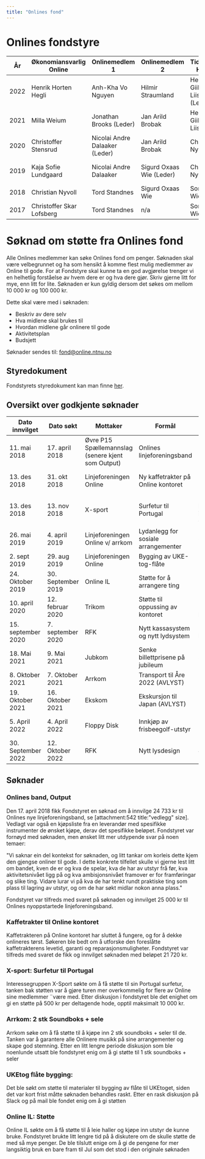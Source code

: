```yaml
---
title: "Onlines fond"
---
```


Onlines fondstyre
==================

|År|Økonomiansvarlig Online|Onlinemedlem 1|Onlinemedlem 2|Tidligere HS 1|Tidligere HS 2|Ridder 1|Ridder 2|
--|--|--|--|--|--|--|--|
|2022|Henrik Horten Hegli|Anh-Kha Vo Nguyen|Hilmir Straumland|Henrik Giil Liisberg (Leder)|William Andersson|Michael Johansen|Johanne Tronstad|
|2021|Milla Weium|Jonathan Brooks (Leder)| Jan Arild Brobak|Henrik Giil Liisberg|Kaja Sofie Lundgaard|Michael Johansen|Marius Enerly|
|2020|Christoffer Stensrud|Nicolai Andre Dalaaker (Leder)| Jan Arild Brobak|Christian Nyvoll|Kaja Sofie Lundgaard|Christoffer Skar Lofsberg|Marius Enerly|
|2019|Kaja Sofie Lundgaard|Nicolai Andre Dalaaker|Sigurd Oxaas Wie (Leder)|Christian Nyvoll|Martin Bjerke|Christoffer Skar Lofsberg|Sverre Bjørke|
|2018|Christian Nyvoll|Tord Standnes|Sigurd Oxaas Wie|Sondre Widmark|Taran Ruge|Henning Wold|Sverre Bjørke|
|2017|Christoffer Skar Lofsberg|Tord Standnes|n/a|Sondre Widmark|n/a|Henning Wold|n/a|


Søknad om støtte fra Onlines fond
==================================
Alle Onlines medlemmer kan søke Onlines fond om penger. Søknaden skal være velbegrunnet og ha som hensikt å komme flest mulig medlemmer av Online til gode. For at Fondstyre skal kunne ta en god avgjørelse trenger vi en helhetlig forståelse av hvem dere er og hva dere gjør. Skriv gjerne litt for mye, enn litt for lite. 
Søknaden er kun gyldig dersom det søkes om mellom 10 000 kr og 100 000 kr.

Dette skal være med i søknaden:

- Beskriv av dere selv
- Hva midlene skal brukes til
- Hvordan midlene går onlinere til gode
- Aktivitetsplan
- Budsjett

Søknader sendes til: fond@online.ntnu.no

## Styredokument

Fondstyrets styredokument kan man finne [her](https://drive.google.com/file/d/1AhxnrynA9znDXXqOxFVcZo2-PQC-Liff/view?usp=sharing).

## Oversikt over godkjente søknader

Dato innvilget | Dato søkt | Mottaker | Formål | Innvilget beløp | Søkt beløp | Søknad 
------|-------|-------|--------|-------|-------|------
11. mai 2018 | 17. april 2018 | Øvre P15 Spællemannslag (senere kjent som Output) | Onlines linjeforeningsband | 25 000 kr | 24 733 kr | [attachment:542 title:"Søknad pdf" size]
13. des 2018 | 31. okt 2018 | Linjeforeningen Online | Ny kaffetrakter på Online kontoret | 21 720 kr | 21 720 kr | [attachment:543 title:"Søknad pdf" size]
13. des 2018 | 13. nov 2018 | X-sport | Surfetur til Portugal | 500 kr/deltager inntil 10 000 kr | 10 000 kr | [attachment:544 title:"Søknad pdf" size]
26. mai 2019 | 4. april 2019 | Linjeforeningen Online v/ arrkom | Lydanlegg for sosiale arrangementer | 8700 kr | 18 392 kr | 
2. sept 2019 | 29. aug 2019 | Linjeforeningen Online | Bygging av UKE-tog-flåte | 18 000 kr | 18 000 kr | [attachment:716]
24. Oktober 2019 | 30. September 2019 | Online IL| Støtte for å arrangere ting| 18 000 kr| 35 000 kr | [attachment:717]
10. april 2020|12. februar 2020|Trikom|Støtte til oppussing av kontoret| 22 000 kr (11 700 kr betinget) |27 800 kr| |
15. september 2020| 7. september 2020 | RFK | Nytt kassasystem og nytt lydsystem | 24 312,25 kr | 24 312,25 kr |
18. Mai 2021| 9. Mai 2021 | Jubkom | Senke billettprisene på jubileum | 86 000 kr | 86 000 kr |
8. Oktober 2021| 7. Oktober 2021 | Arrkom | Transport til Åre 2022 (AVLYST) | 76 000 kr | 76 000 kr |
19. Oktober 2021| 16. Oktober 2021 | Ekskom | Ekskursjon til Japan (AVLYST) | 75 000 kr | 75 000 kr | [attachment:806 title:"Søknad pdf" size]
5. April 2022| 4. April 2022 | Floppy Disk | Innkjøp av frisbeegolf-utstyr | 10 157 kr | 10 157 kr | [attachment:822 title:"Søknad pdf" size]
30. September 2022| 12. Oktober 2022 | RFK | Nytt lysdesign | 41 000 kr | 30 000 kr | [attachment:835 title:"Søknad pdf" size]


## Søknader

### Onlines band, Output
Den 17. april 2018 fikk Fondstyret en søknad om å innvilge 24 733 kr til Onlines nye linjeforeningsband, se [attachment:542 title:"vedlegg" size]. Vedlagt var også en kjøpsliste fra en leverandør med spesifikke instrumenter de ønsket kjøpe, derav det spesifikke beløpet. Fondstyret var fornøyd med søknaden, men ønsket litt mer utdypende svar på noen temaer:

"Vi saknar ein del kontekst for søknaden, og litt tankar om korleis dette kjem den gjengse onliner til gode. I dette konkrete tilfellet skulle vi gjerne lest litt om bandet, kven de er og kva de spelar, kva de har av utstyr frå før, kva aktivitetsnivået ligg på og kva ambisjonsnivået framover er for framføringar og slike ting. Vidare lurar vi på kva de har tenkt rundt praktiske ting som plass til lagring av utstyr, og om de har søkt midlar nokon anna plass."

Fondstyret var tilfreds med svaret på søknaden og innvilget 25 000 kr til Onlines nyoppstartede linjeforeningsband.

### Kaffetrakter til Online kontoret
Kaffetrakteren på Online kontoret har sluttet å fungere, og for å dekke onlineres tørst. Søkeren ble bedt om å utforske den foreslåtte kaffetrakterens levetid, garanti og reparasjonsmuligheter. Fondstyret var tilfreds med svaret de fikk og innvilget søknaden med beløpet 21 720 kr.

### X-sport: Surfetur til Portugal
Interessegruppen X-Sport søkte om å få støtte til sin Portugal surfetur, tanken bak støtten var å gjøre turen mer overkommelig for flere av Online sine medlemmer ¨være med. Etter diskusjon i fondstyret ble det enighet om gi en støtte på 500 kr per deltagende hode, opptil maksimalt 10 000 kr.

### Arrkom: 2 stk Soundboks + sele
Arrkom søke om å få støtte til å kjøpe inn 2 stk soundboks + seler til de. Tanken var å garantere alle Onlinere musikk på sine arrangementer og skape god stemning. Etter en litt lengre periode diskusjon som ble noenlunde utsatt ble fondstyret enig om å gi støtte til 1 stk soundboks + seler

### UKEtog flåte bygging:
Det ble søkt om støtte til materialer til bygging av flåte til UKEtoget, siden det var kort frist måtte søknaden behandles raskt. Etter en rask diskusjon på Slack og på mail ble fondet enig om å gi støtten

### Online IL: Støtte
Online IL søkte om å få støtte til å leie haller og kjøpe inn utstyr de kunne bruke. Fondstyret brukte litt lengre tid på å diskutere om de skulle støtte de med så mye penger. De ble tilslutt enige om å gi de pengene for mer langsiktig bruk en bare fram til Jul som det stod i den originale søknaden